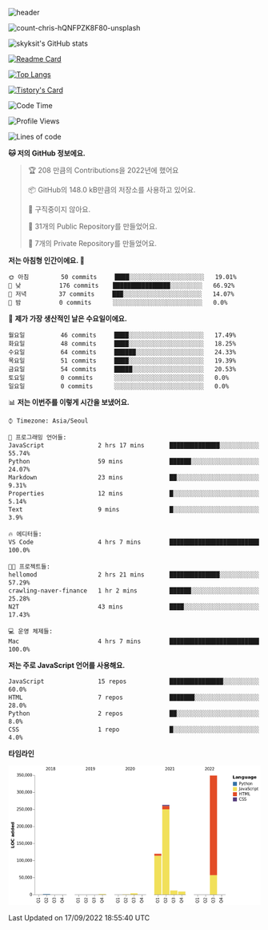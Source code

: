 <!-- Header -->
![header](https://capsule-render.vercel.app/api?type=waving&color=auto&text=Hi%20there👋&textBg=true&animation=twinkling&fontSize=40)

<!-- title image -->
![count-chris-hQNFPZK8F80-unsplash](https://user-images.githubusercontent.com/20593462/186829883-69329c21-f07c-49b2-a545-bfd851b7c943.jpg)

<!-- github stats -->
![skyksit's GitHub stats](https://github-readme-stats.vercel.app/api?username=skyksit&show_icons=true&theme=radical)

[![Readme Card](https://github-readme-stats.vercel.app/api/pin/?username=skyksit&repo=react-native-todo-app-tdd&theme=radical)](https://github.com/skyksit/react-native-todo-app-tdd)

[![Top Langs](https://github-readme-stats.vercel.app/api/top-langs/?username=skyksit&layout=compact&theme=radical)](https://github.com/skyksit/)

[![Tistory's Card](https://github-readme-tistory-card.vercel.app/api/badge?name=skyksit&theme=kakao)](https://github.com/skyksit/)

<!--START_SECTION:waka-->
![Code Time](http://img.shields.io/badge/Code%20Time-30%20hrs%2035%20mins-blue)

![Profile Views](http://img.shields.io/badge/Profile%20Views-0-blue)

![Lines of code](https://img.shields.io/badge/%EC%A0%80%EB%8A%94%20%EC%97%AC%ED%83%9C%EA%B9%8C%EC%A7%80%20-760%20Thousand%20%EC%A4%84%EC%9D%98%20%EC%BD%94%EB%93%9C%EB%A5%BC%20%EC%9E%91%EC%84%B1%ED%96%88%EC%96%B4%EC%9A%94.-blue)

**🐱 저의 GitHub 정보에요.** 

> 🏆 208 만큼의 Contributions을 2022년에 했어요
 > 
> 📦 GitHub의 148.0 kB만큼의 저장소를 사용하고 있어요. 
 > 
> 🚫 구직중이지 않아요.
 > 
> 📜 31개의 Public Repository를 만들었어요. 
 > 
> 🔑 7개의 Private Repository를 만들었어요.  
 > 
**저는 아침형 인간이에요. 🐤** 

```text
🌞 아침         50 commits     ████░░░░░░░░░░░░░░░░░░░░░   19.01% 
🌆 낮　         176 commits    ████████████████░░░░░░░░░   66.92% 
🌃 저녁         37 commits     ███░░░░░░░░░░░░░░░░░░░░░░   14.07% 
🌙 밤　         0 commits      ░░░░░░░░░░░░░░░░░░░░░░░░░   0.0%

```
📅 **제가 가장 생산적인 날은 수요일이에요.** 

```text
월요일          46 commits     ████░░░░░░░░░░░░░░░░░░░░░   17.49% 
화요일          48 commits     ████░░░░░░░░░░░░░░░░░░░░░   18.25% 
수요일          64 commits     ██████░░░░░░░░░░░░░░░░░░░   24.33% 
목요일          51 commits     ████░░░░░░░░░░░░░░░░░░░░░   19.39% 
금요일          54 commits     █████░░░░░░░░░░░░░░░░░░░░   20.53% 
토요일          0 commits      ░░░░░░░░░░░░░░░░░░░░░░░░░   0.0% 
일요일          0 commits      ░░░░░░░░░░░░░░░░░░░░░░░░░   0.0%

```


📊 **저는 이번주를 이렇게 시간을 보냈어요.** 

```text
⌚︎ Timezone: Asia/Seoul

💬 프로그래밍 언어들: 
JavaScript               2 hrs 17 mins       ██████████████░░░░░░░░░░░   55.74% 
Python                   59 mins             ██████░░░░░░░░░░░░░░░░░░░   24.07% 
Markdown                 23 mins             ██░░░░░░░░░░░░░░░░░░░░░░░   9.31% 
Properties               12 mins             █░░░░░░░░░░░░░░░░░░░░░░░░   5.14% 
Text                     9 mins              █░░░░░░░░░░░░░░░░░░░░░░░░   3.9%

🔥 에디터들: 
VS Code                  4 hrs 7 mins        █████████████████████████   100.0%

🐱‍💻 프로젝트들: 
hellomod                 2 hrs 21 mins       ██████████████░░░░░░░░░░░   57.29% 
crawling-naver-finance   1 hr 2 mins         ██████░░░░░░░░░░░░░░░░░░░   25.28% 
N2T                      43 mins             ████░░░░░░░░░░░░░░░░░░░░░   17.43%

💻 운영 체제들: 
Mac                      4 hrs 7 mins        █████████████████████████   100.0%

```

**저는 주로 JavaScript 언어를 사용해요.** 

```text
JavaScript               15 repos            ███████████████░░░░░░░░░░   60.0% 
HTML                     7 repos             ███████░░░░░░░░░░░░░░░░░░   28.0% 
Python                   2 repos             ██░░░░░░░░░░░░░░░░░░░░░░░   8.0% 
CSS                      1 repo              █░░░░░░░░░░░░░░░░░░░░░░░░   4.0%

```


**타임라인**

![Chart not found](https://raw.githubusercontent.com/skyksit/skyksit/main/charts/bar_graph.png) 


 Last Updated on 17/09/2022 18:55:40 UTC
<!--END_SECTION:waka-->

<!--
**skyksit/skyksit** is a ✨ _special_ ✨ repository because its `README.md` (this file) appears on your GitHub profile.

Here are some ideas to get you started:

- 🔭 I’m currently working on ...
- 🌱 I’m currently learning ...
- 👯 I’m looking to collaborate on ...
- 🤔 I’m looking for help with ...
- 💬 Ask me about ...
- 📫 How to reach me: ...
- 😄 Pronouns: ...
- ⚡ Fun fact: ...
-->
